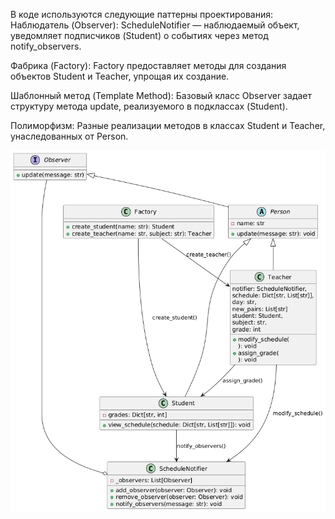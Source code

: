В коде используются следующие паттерны проектирования:
Наблюдатель (Observer):
ScheduleNotifier — наблюдаемый объект, уведомляет подписчиков (Student) о событиях через метод notify_observers.

Фабрика (Factory):
Factory предоставляет методы для создания объектов Student и Teacher, упрощая их создание.

Шаблонный метод (Template Method):
Базовый класс Observer задает структуру метода update, реализуемого в подклассах (Student).

Полиморфизм:
Разные реализации методов в классах Student и Teacher, унаследованных от Person.

![Иллюстрация к проекту](https://github.com/Andrey-hub-enjoyer/raspisanie/blob/main/uml.png)
